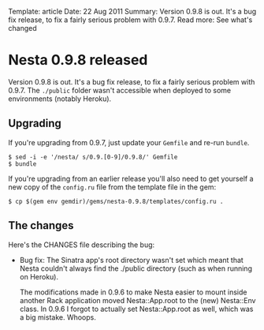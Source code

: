 Template: article
Date: 22 Aug 2011
Summary: Version 0.9.8 is out. It's a bug fix release, to fix a fairly serious problem with 0.9.7.
Read more: See what's changed

# Nesta 0.9.8 released

Version 0.9.8 is out. It's a bug fix release, to fix a fairly serious
problem with 0.9.7. The `./public` folder wasn't accessible when
deployed to some environments (notably Heroku).

## Upgrading

If you're upgrading from 0.9.7, just update your `Gemfile` and re-run
`bundle`.

    $ sed -i -e '/nesta/ s/0.9.[0-9]/0.9.8/' Gemfile
    $ bundle

If you're upgrading from an earlier release you'll also need to get
yourself a new copy of the `config.ru` file from the template file in the
gem:

    $ cp $(gem env gemdir)/gems/nesta-0.9.8/templates/config.ru .

## The changes

Here's the CHANGES file describing the bug:

 * Bug fix: The Sinatra app's root directory wasn't set which meant
   that Nesta couldn't always find the ./public directory (such as when
   running on Heroku).
     
   The modifications made in 0.9.6 to make Nesta easier to mount inside
   another Rack application moved Nesta::App.root to the (new)
   Nesta::Env class. In 0.9.6 I forgot to actually set Nesta::App.root
   as well, which was a big mistake. Whoops.
